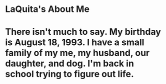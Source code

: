 <h1> LaQuita's About Me  <h1>
    <p> There isn't much to say. My birthday is August 18, 1993. I have a small family of my me, my husband, our daughter, and dog. I'm back in school trying to figure out life. 
    <p>

